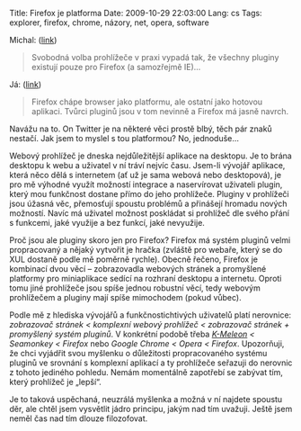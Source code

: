 Title: Firefox je platforma
Date: 2009-10-29 22:03:00
Lang: cs
Tags: explorer, firefox, chrome, názory, net, opera, software

Michal: ([link](http://twitter.com/kacer/status/5258958649))

> Svobodná volba prohlížeče v praxi vypadá tak, že všechny pluginy existují pouze pro Firefox (a samozřejmě IE)…

Já: ([link](http://twitter.com/honzajavorek/statuses/5259161155))

> Firefox chápe browser jako platformu, ale ostatní jako hotovou aplikaci. Tvůrci pluginů jsou v tom nevinně a Firefox má jasně navrch.

Navážu na to. On Twitter je na některé věci prostě blbý, těch pár znaků nestačí. Jak jsem to myslel s tou platformou? No, jednoduše…

Webový prohlížeč je dneska nejdůležitější aplikace na desktopu. Je to brána desktopu k webu a uživatel v ní tráví nejvíc času. Jsem-li vývojář aplikace, která něco dělá s internetem (ať už je sama webová nebo desktopová), je pro mě výhodné využít možností integrace a naservírovat uživateli plugin, který mou funkčnost dostane přímo do jeho prohlížeče. Pluginy v prohlížeči jsou úžasná věc, přemosťují spoustu problémů a přinášejí hromadu nových možností. Navíc má uživatel možnost poskládat si prohlížeč dle svého přání s funkcemi, jaké využije a bez funkcí, jaké nevyužije.

Proč jsou ale pluginy skoro jen pro Firefox? Firefox má systém pluginů velmi propracovaný a nějaký vytvořit je hračka (zvláště pro webaře, který se do XUL dostaně podle mě poměrně rychle). Obecně řečeno, Firefox je kombinací dvou věcí – zobrazovadla webových stránek a promyšlené platformy pro miniaplikace sedící na rozhraní desktopu a internetu. Oproti tomu jiné prohlížeče jsou spíše jednou robustní věcí, tedy webovým prohlížečem a pluginy mají spíše mimochodem (pokud vůbec).

Podle mě z hlediska vývojářů a funkčnostichtivých uživatelů platí nerovnice: *zobrazovač stránek < komplexní webový prohlížeč < zobrazovač stránek + promyšlený systém pluginů*. V konkrétní podobě třeba *[K-Meleon](http://kmeleon.sourceforge.net/) < Seamonkey < Firefox* nebo *Google Chrome < Opera < Firefox*. Upozorňuji, že chci vyjádřit svou myšlenku o důležitosti propracovaného systému pluginů ve srovnání s komplexní aplikací a ty prohlížeče seřazuji do nerovnic z tohoto jediného pohledu. Nemám momentálně zapotřebí se zabývat tím, který prohlížeč je „lepší“.

Je to taková uspěchaná, neuzrálá myšlenka a možná v ní najdete spoustu děr, ale chtěl jsem vysvětlit jádro principu, jakým nad tím uvažuji. Ještě jsem neměl čas nad tím dlouze filozofovat.
